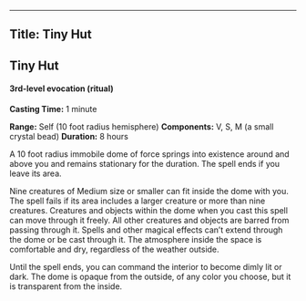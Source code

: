 -------------------------
Title: Tiny Hut
-------------------------

## Tiny Hut

#### 3rd-level evocation (ritual)


**Casting Time:** 1 minute

**Range:** Self (10 foot radius hemisphere)
**Components:** V, S, M (a small crystal bead)
**Duration:** 8 hours


A 10 foot radius immobile dome of force springs into existence
around and above you and remains stationary for the duration. The spell
ends if you leave its area.

Nine creatures of Medium size or smaller can fit inside the dome with
you. The spell fails if its area includes a larger creature or more than
nine creatures. Creatures and objects within the dome when you cast this
spell can move through it freely. All other creatures and objects are
barred from passing through it. Spells and other magical effects can’t
extend through the dome or be cast through it. The atmosphere inside the
space is comfortable and dry, regardless of the weather outside.

Until the spell ends, you can command the interior to become dimly lit
or dark. The dome is opaque from the outside, of any color you choose,
but it is transparent from the inside.


